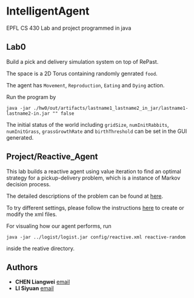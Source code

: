 # IntelligentAgent
EPFL CS 430
Lab and project programmed in java

## Lab0
Build a pick and delivery simulation system on top of RePast.

The space is a 2D Torus containing randomly genrated ```food```.

The agent has ```Movement```, ```Reproduction```, ```Eating``` and ```Dying``` action.

Run the program by 

```java -jar ./hw0/out/artifacts/lastname1_lastname2_in_jar/lastname1-lastname2-in.jar "" false```

 The initial status of the world including ```gridSize```, ```numInitRabbits```, ```numInitGrass```, ```grassGrowthRate``` and ```birthThreshold``` can be set in the GUI generated.
 
 
## Project/Reactive_Agent
This lab builds a reactive agent using value iteration to find an optimal strategy for a pickup-delivery problem, which is a instance of Markov decision process.

The detailed descriptions of the problem can be found at [here](https://github.com/lchenbb/IntelligentAgent/blob/master/project/LogistPlatform.pdf).

To try different settings, please follow the instructions [here](https://github.com/lchenbb/IntelligentAgent/blob/master/project/reactive.pdf) to create or modify the xml files.

For visualing how our agent performs, run
```
java -jar ../logist/logist.jar config/reactive.xml reactive-random
```
inside the reative directory.
## Authors
* **CHEN Liangwei** [email](mailto:liangwei.chen@epfl.ch)
* **LI Siyuan** [email](mailto:siyuan.li@epfl.ch)
 

